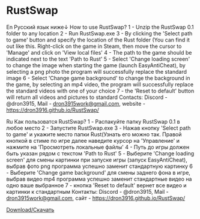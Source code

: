 # RustSwap
En 					Русский язык ниже↓
How to use RustSwap?
1 - Unzip the RustSwap 0.1 folder to any location
2 - Run RustSwap.exe
3 - By clicking the 'Select path to game' button and specify the location of the Rust folder (You can find it out like this.
Right-click on the game in Steam, then move the cursor to 'Manage' and click on 'View local files'
4 - The path to the game should be indicated next to the text 'Path to Rust'
5 - Select 'Change loading screen' to change the image when starting the game (launch EasyAntiCheat),
by selecting a png photo the program will successfully replace the standard image
6 - Select 'Change game background' to change the background in the game,
by selecting an mp4 video, the program will successfully replace the standard videos with one of your choice
7 - the 'Reset to default' button will return all videos and pictures to standard
Contacts: Discord - @dron3915, Mail - dron3915work@gmail.com, website - https://dron3916.github.io/RustSwap/

Ru
Как пользоватся RustSwap?
1 - Распакуйте папку RustSwap 0.1 в любое место
2 - Запустите RustSwap.exe
3 - Нажав кнопку 'Select path to game' и укажите место папки Rust(Узнать его можно так. 
Правой кнопкой в стиме по игре далее наведите курсор на 'Управление' и нажмите на 'Просмотреть локальные файлы'
4 - Путь до игры должен быть указан рядом с текстом 'Path to Rust'
5 - Выберите 'Change loading screen' для смены картинки при запуске игры (запуск EasyAntiCheat), 
выбрав фото png программа успешно заменит стандартную картинку
6 - Выберите 'Change game background' для смены заднего фона в игре,
выбрав видео mp4 программа успешно заменит стандартные видео на одно ваше выбранное
7 - кнопка 'Reset to default' вернет все видео и картинки к стандартным
Контакты: Discord - @dron3915, Mail - dron3915work@gmail.com, сайт - https://dron3916.github.io/RustSwap/



[Download/Скачать]()
